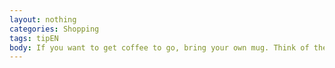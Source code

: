 ```yaml
---
layout: nothing
categories: Shopping
tags: tipEN
body: If you want to get coffee to go, bring your own mug. Think of the number of paper cups that can be saved this way.
---
```

